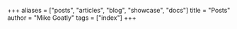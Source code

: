 +++
aliases = ["posts", "articles", "blog", "showcase", "docs"]
title = "Posts"
author = "Mike Goatly"
tags = ["index"]
+++
